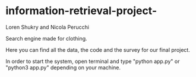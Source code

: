 # information-retrieval-project-

Loren Shukry and Nicola Perucchi 

Search engine made for clothing. 

Here you can find all the data, the code and the survey for our final project.



In order to start the system, open terminal and type "python app.py" or "python3 app.py" depending on your machine.